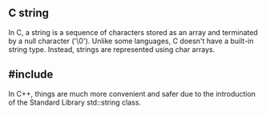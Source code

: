## C string
In C, a string is a sequence of characters stored as an array and terminated by a null character ('\0'). Unlike some languages, C doesn't have a built-in string type. Instead, strings are represented using char arrays.

## #include<string>
In C++, things are much more convenient and safer due to the introduction of the Standard Library std::string class.
